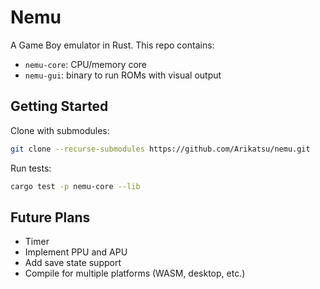 # Nemu

A Game Boy emulator in Rust. This repo contains:

- `nemu-core`: CPU/memory core
- `nemu-gui`: binary to run ROMs with visual output

## Getting Started

Clone with submodules:

```bash
git clone --recurse-submodules https://github.com/Arikatsu/nemu.git
```

Run tests:
```bash
cargo test -p nemu-core --lib
```

## Future Plans

- Timer
- Implement PPU and APU
- Add save state support
- Compile for multiple platforms (WASM, desktop, etc.)
